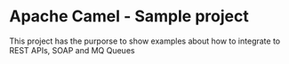 # Apache Camel - Sample project

This project has the purporse to show examples about how to integrate to REST APIs, SOAP and MQ Queues
